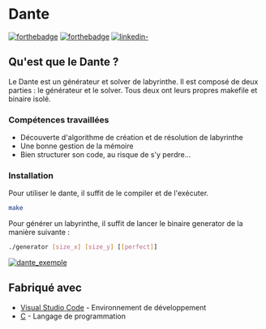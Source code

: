 # Dante
[![forthebadge](http://forthebadge.com/images/badges/built-with-love.svg)](https://github.com/Gaetandrt)  [![forthebadge](https://forthebadge.com/images/badges/made-with-c.svg)](https://fr.wikipedia.org/wiki/C_(langage))  [![linkedin-](https://user-images.githubusercontent.com/91087072/175767199-5ecadc72-20a2-42dc-a24f-3a601bba5ddb.svg)](https://www.linkedin.com/in/gaetan-darrort/)


## Qu'est que le Dante ?

Le Dante est un générateur et solver de labyrinthe. Il est composé de deux parties : le générateur et le solver.
Tous deux ont leurs propres makefile et binaire isolé.

### Compétences travaillées

- Découverte d'algorithme de création et de résolution de labyrinthe
- Une bonne gestion de la mémoire
- Bien structurer son code, au risque de s'y perdre...

### Installation

Pour utiliser le dante, il suffit de le compiler et de l'exécuter.

```bash
make
```

Pour générer un labyrinthe, il suffit de lancer le binaire generator de la manière suivante :

```bash
./generator [size_x] [size_y] [[perfect]]
```

[![dante_exemple](https://user-images.githubusercontent.com/91087072/176384983-ca48860f-da51-4c31-9683-b181ddf359b8.png)](https://user-images.githubusercontent.com/91087072/176384983-ca48860f-da51-4c31-9683-b181ddf359b8.png)


## Fabriqué avec

* [Visual Studio Code](https://code.visualstudio.com/) - Environnement de développement
* [C](https://fr.wikipedia.org/wiki/C_(langage)) - Langage de programmation
